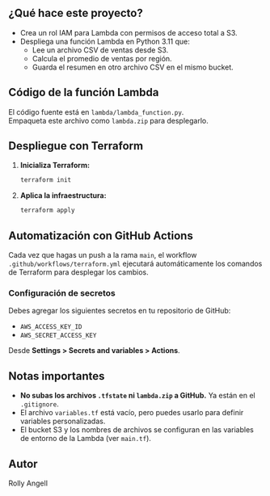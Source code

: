 
## ¿Qué hace este proyecto?

- Crea un rol IAM para Lambda con permisos de acceso total a S3.
- Despliega una función Lambda en Python 3.11 que:
  - Lee un archivo CSV de ventas desde S3.
  - Calcula el promedio de ventas por región.
  - Guarda el resumen en otro archivo CSV en el mismo bucket.

## Código de la función Lambda

El código fuente está en `lambda/lambda_function.py`.  
Empaqueta este archivo como `lambda.zip` para desplegarlo.

## Despliegue con Terraform

1. **Inicializa Terraform:**
   ```sh
   terraform init
   ```

2. **Aplica la infraestructura:**
   ```sh
   terraform apply
   ```

## Automatización con GitHub Actions

Cada vez que hagas un push a la rama `main`, el workflow `.github/workflows/terraform.yml` ejecutará automáticamente los comandos de Terraform para desplegar los cambios.

### Configuración de secretos

Debes agregar los siguientes secretos en tu repositorio de GitHub:

- `AWS_ACCESS_KEY_ID`
- `AWS_SECRET_ACCESS_KEY`

Desde **Settings > Secrets and variables > Actions**.

## Notas importantes

- **No subas los archivos `.tfstate` ni `lambda.zip` a GitHub.** Ya están en el `.gitignore`.
- El archivo `variables.tf` está vacío, pero puedes usarlo para definir variables personalizadas.
- El bucket S3 y los nombres de archivos se configuran en las variables de entorno de la Lambda (ver `main.tf`).

## Autor

Rolly Angell